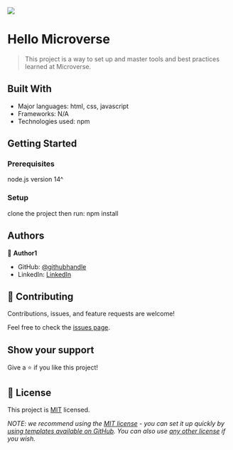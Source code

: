 ![](https://img.shields.io/badge/Microverse-blueviolet)

# Hello Microverse

> This project is a way to set up and master tools and best practices learned at Microverse.


## Built With

- Major languages: html, css, javascript
- Frameworks: N/A
- Technologies used: npm

## Getting Started

### Prerequisites
node.js version 14^

### Setup
clone the project then run: npm install



## Authors

👤 **Author1**

- GitHub: [@githubhandle](https://github.com/shinyenyi)
- LinkedIn: [LinkedIn](https://www.linkedin.com/in/miguel-shinyenyi/)


## 🤝 Contributing

Contributions, issues, and feature requests are welcome!

Feel free to check the [issues page](../../issues/).

## Show your support

Give a ⭐️ if you like this project!


## 📝 License

This project is [MIT](./LICENSE) licensed.

_NOTE: we recommend using the [MIT license](https://choosealicense.com/licenses/mit/) - you can set it up quickly by [using templates available on GitHub](https://docs.github.com/en/communities/setting-up-your-project-for-healthy-contributions/adding-a-license-to-a-repository). You can also use [any other license](https://choosealicense.com/licenses/) if you wish._
